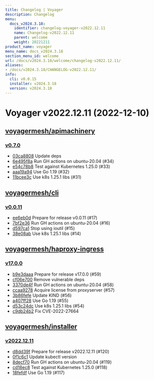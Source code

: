 ```yaml
---
title: Changelog | Voyager
description: Changelog
menu:
  docs_v2024.3.18:
    identifier: changelog-voyager-v2022.12.11
    name: Changelog-v2022.12.11
    parent: welcome
    weight: 20221211
product_name: voyager
menu_name: docs_v2024.3.18
section_menu_id: welcome
url: /docs/v2024.3.18/welcome/changelog-v2022.12.11/
aliases:
- /docs/v2024.3.18/CHANGELOG-v2022.12.11/
info:
  cli: v0.0.15
  installer: v2024.3.18
  version: v2024.3.18
---
```


# Voyager v2022.12.11 (2022-12-10)


## [voyagermesh/apimachinery](https://github.com/voyagermesh/apimachinery)

### [v0.7.0](https://github.com/voyagermesh/apimachinery/releases/tag/v0.7.0)

- [03ca8808](https://github.com/voyagermesh/apimachinery/commit/03ca8808) Update deps
- [6e495f8a](https://github.com/voyagermesh/apimachinery/commit/6e495f8a) Run GH actions on ubuntu-20.04 (#34)
- [e54c78b8](https://github.com/voyagermesh/apimachinery/commit/e54c78b8) Test against Kubernetes 1.25.0 (#33)
- [aaa19a94](https://github.com/voyagermesh/apimachinery/commit/aaa19a94) Use Go 1.19 (#32)
- [11bcee3c](https://github.com/voyagermesh/apimachinery/commit/11bcee3c) Use k8s 1.25.1 libs (#31)



## [voyagermesh/cli](https://github.com/voyagermesh/cli)

### [v0.0.11](https://github.com/voyagermesh/cli/releases/tag/v0.0.11)

- [ee6eb0d](https://github.com/voyagermesh/cli/commit/ee6eb0d) Prepare for release v0.0.11 (#17)
- [7bf2e36](https://github.com/voyagermesh/cli/commit/7bf2e36) Run GH actions on ubuntu-20.04 (#16)
- [d597ca1](https://github.com/voyagermesh/cli/commit/d597ca1) Stop using ioutil (#15)
- [38e08ab](https://github.com/voyagermesh/cli/commit/38e08ab) Use k8s 1.25.1 libs (#14)



## [voyagermesh/haproxy-ingress](https://github.com/voyagermesh/haproxy-ingress)

### [v17.0.0](https://github.com/voyagermesh/haproxy-ingress/releases/tag/v17.0.0)

- [b9e3daaa](https://github.com/voyagermesh/haproxy-ingress/commit/b9e3daaa4) Prepare for release v17.0.0 (#59)
- [cf06e700](https://github.com/voyagermesh/haproxy-ingress/commit/cf06e700c) Remove vulnerable deps
- [3370de4f](https://github.com/voyagermesh/haproxy-ingress/commit/3370de4f0) Run GH actions on ubuntu-20.04 (#58)
- [ccaa9278](https://github.com/voyagermesh/haproxy-ingress/commit/ccaa9278e) Acquire license from proxyserver (#57)
- [3b86fefe](https://github.com/voyagermesh/haproxy-ingress/commit/3b86fefef) Update KIND (#56)
- [a407ff28](https://github.com/voyagermesh/haproxy-ingress/commit/a407ff284) Use Go 1.19 (#55)
- [d53c24dc](https://github.com/voyagermesh/haproxy-ingress/commit/d53c24dce) Use k8s 1.25.1 libs (#54)
- [c9db24b2](https://github.com/voyagermesh/haproxy-ingress/commit/c9db24b25) Fix CVE-2022-27664



## [voyagermesh/installer](https://github.com/voyagermesh/installer)

### [v2022.12.11](https://github.com/voyagermesh/installer/releases/tag/v2022.12.11)

- [d8dd39f](https://github.com/voyagermesh/installer/commit/d8dd39f) Prepare for release v2022.12.11 (#120)
- [0f1c6c1](https://github.com/voyagermesh/installer/commit/0f1c6c1) Update kubectl version
- [8decf70](https://github.com/voyagermesh/installer/commit/8decf70) Run GH actions on ubuntu-20.04 (#119)
- [cd18ec8](https://github.com/voyagermesh/installer/commit/cd18ec8) Test against Kubernetes 1.25.0 (#118)
- [18fefdf](https://github.com/voyagermesh/installer/commit/18fefdf) Use Go 1.19 (#117)




